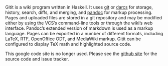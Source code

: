 Gitit is a wiki program written in Haskell. It uses [git](http://git.or.cz) or [darcs](http://darcs.net) for storage, history, search, diffs, and merging, and [pandoc](http://johnmacfarlane.net/pandoc/) for markup processing. Pages and uploaded files are stored in a git repository and may be modified either by using the VCS’s command-line tools or through the wiki’s web interface. Pandoc’s extended version of markdown is used as a markup language. Pages can be exported in a number of different formats, including LaTeX, RTF, OpenOffice ODT, and MediaWiki markup. Gitit can be configured to display TeX math and highlighted source code.

This google code site is no longer used. Please see the [github site](http://github.com/jgm/gitit) for the source code and issue tracker.